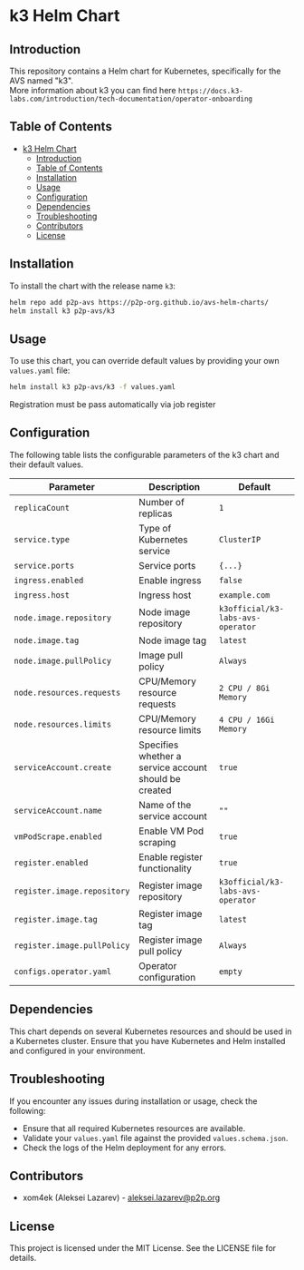 # k3 Helm Chart

## Introduction
This repository contains a Helm chart for Kubernetes, specifically for the AVS named "k3".   
More information about k3 you can find here `https://docs.k3-labs.com/introduction/tech-documentation/operator-onboarding`

## Table of Contents
- [k3 Helm Chart](#k3-helm-chart)
  - [Introduction](#introduction)
  - [Table of Contents](#table-of-contents)
  - [Installation](#installation)
  - [Usage](#usage)
  - [Configuration](#configuration)
  - [Dependencies](#dependencies)
  - [Troubleshooting](#troubleshooting)
  - [Contributors](#contributors)
  - [License](#license)

## Installation
To install the chart with the release name `k3`:

```sh
helm repo add p2p-avs https://p2p-org.github.io/avs-helm-charts/
helm install k3 p2p-avs/k3
```

## Usage
To use this chart, you can override default values by providing your own `values.yaml` file:

```sh
helm install k3 p2p-avs/k3 -f values.yaml
```

Registration must be pass automatically via job register

## Configuration
The following table lists the configurable parameters of the k3 chart and their default values.

| Parameter                   | Description                                                   | Default                      |
|-----------------------------|---------------------------------------------------------------|------------------------------|
| `replicaCount`              | Number of replicas                                            | `1`                          |
| `service.type`              | Type of Kubernetes service                                    | `ClusterIP`                  |
| `service.ports`             | Service ports                                                 | `{...}`                      |
| `ingress.enabled`           | Enable ingress                                                | `false`                      |
| `ingress.host`              | Ingress host                                                  | `example.com`                |
| `node.image.repository`     | Node image repository                                         | `k3official/k3-labs-avs-operator` |
| `node.image.tag`            | Node image tag                                                | `latest`                     |
| `node.image.pullPolicy`     | Image pull policy                                             | `Always`                     |
| `node.resources.requests`   | CPU/Memory resource requests                                  | `2 CPU / 8Gi Memory`         |
| `node.resources.limits`     | CPU/Memory resource limits                                    | `4 CPU / 16Gi Memory`        |
| `serviceAccount.create`     | Specifies whether a service account should be created         | `true`                       |
| `serviceAccount.name`       | Name of the service account                                   | `""`                         |
| `vmPodScrape.enabled`       | Enable VM Pod scraping                                        | `true`                       |
| `register.enabled`          | Enable register functionality                                 | `true`                       |
| `register.image.repository` | Register image repository                                     | `k3official/k3-labs-avs-operator` |
| `register.image.tag`        | Register image tag                                            | `latest`                     |
| `register.image.pullPolicy` | Register image pull policy                                    | `Always`                     |
| `configs.operator.yaml`     | Operator configuration                                        | `empty`                      |

## Dependencies
This chart depends on several Kubernetes resources and should be used in a Kubernetes cluster. Ensure that you have Kubernetes and Helm installed and configured in your environment.

## Troubleshooting
If you encounter any issues during installation or usage, check the following:

- Ensure that all required Kubernetes resources are available.
- Validate your `values.yaml` file against the provided `values.schema.json`.
- Check the logs of the Helm deployment for any errors.

## Contributors
- xom4ek (Aleksei Lazarev) - aleksei.lazarev@p2p.org

## License
This project is licensed under the MIT License. See the LICENSE file for details.
